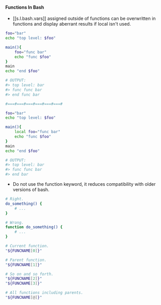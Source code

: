 

#### Functions In Bash

- [[s.l.bash.vars]] assigned outside of functions can be overwritten in functions and display aberrant results if local isn't used.

```bash
foo="bar"
echo "top level: $foo"

main(){
	foo="func bar"
	echo "func $foo"
}
main
echo "end $foo"

# OUTPUT:
#> top level: bar
#> func func bar
#> end func bar

#===#===#===#===#===#===#

foo="bar"
echo "top level: $foo"

main(){
	local foo="func bar"
	echo "func $foo"
}
main
echo "end $foo"

# OUTPUT:
#> top level: bar
#> func func bar
#> end bar
```

- Do not use the function keyword, it reduces compatibility with older versions of bash.

```bash
# Right.
do_something() {
	# ...
}

# Wrong.
function do_something() {
	# ...
}
```

```bash
# Current function.
"${FUNCNAME[0]}"

# Parent function.
"${FUNCNAME[1]}"

# So on and so forth.
"${FUNCNAME[2]}"
"${FUNCNAME[3]}"

# All functions including parents.
"${FUNCNAME[@]}"
```
